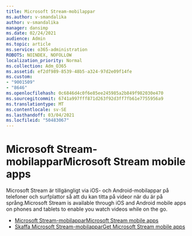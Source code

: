 ```yaml
---
title: Microsoft Stream-mobilappar
ms.author: v-smandalika
author: v-smandalika
manager: dansimp
ms.date: 02/24/2021
audience: Admin
ms.topic: article
ms.service: o365-administration
ROBOTS: NOINDEX, NOFOLLOW
localization_priority: Normal
ms.collection: Adm_O365
ms.assetid: ef2df989-8539-48b5-a324-97d2e09f14fe
ms.custom:
- "9001509"
- "8646"
ms.openlocfilehash: 0c6846d4c0f6e85ee245985a2b849f982030e470
ms.sourcegitcommit: 6741a997fff871d263f92d3ff7fb61e7755956a9
ms.translationtype: MT
ms.contentlocale: sv-SE
ms.lasthandoff: 03/04/2021
ms.locfileid: "50483067"
---
```

# <a name="microsoft-stream-mobile-apps"></a><span data-ttu-id="21594-102">Microsoft Stream-mobilappar</span><span class="sxs-lookup"><span data-stu-id="21594-102">Microsoft Stream mobile apps</span></span>

<span data-ttu-id="21594-103">Microsoft Stream är tillgängligt via iOS- och Android-mobilappar på telefoner och surfplattor så att du kan titta på videor när du är på språng.</span><span class="sxs-lookup"><span data-stu-id="21594-103">Microsoft Stream is available through iOS and Android mobile apps on phones and tablets to enable you watch videos while on the go.</span></span>

- [<span data-ttu-id="21594-104">Microsoft Stream-mobilappar</span><span class="sxs-lookup"><span data-stu-id="21594-104">Microsoft Stream mobile apps</span></span>](https://docs.microsoft.com/stream/mobile-apps-overview)
- [<span data-ttu-id="21594-105">Skaffa Microsoft Stream-mobilappar</span><span class="sxs-lookup"><span data-stu-id="21594-105">Get Microsoft Stream mobile apps</span></span>](https://docs.microsoft.com/stream/mobile-get-apps)
